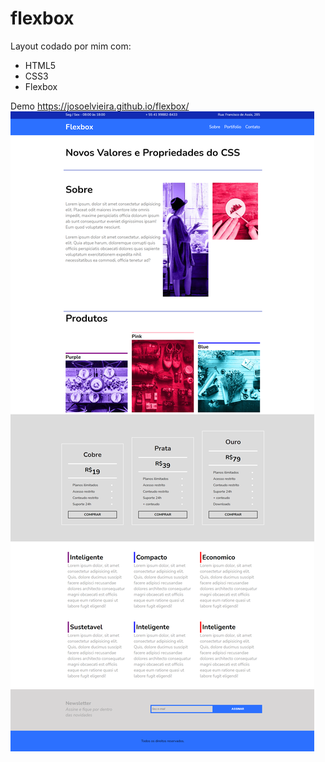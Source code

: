 # flexbox
 Layout codado por mim com:
 
 * HTML5
 * CSS3
 * Flexbox

Demo
https://josoelvieira.github.io/flexbox/
![](https://github.com/josoelvieira/flexbox/blob/main/img/flebox.png)
